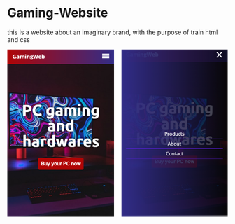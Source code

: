 # Gaming-Website
 this is a website about an imaginary brand, with the purpose of train html and css

![preview](images/preview.png)
